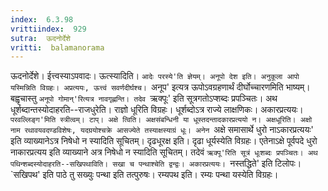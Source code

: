 ```yaml
---
index:  6.3.98
vrittiindex:  929
sutra:  ऊदनोर्देशे
vritti:  balamanorama 
---
```


ऊदनोर्देशे। ईत्त्वस्याऽपवादः। ऊत्स्यादिति। `आदेः परस्ये'ति ज्ञेयम्। अनूपो देश इति। अनुकूला आपो यस्मिन्निति विग्रहः। अप्रत्ययः, ऊत्त्वं सवर्णदीर्घश्च। `अनूप' इत्यत्र ऊपोऽवग्रहणार्थं दीर्घोच्चारणमिति भाष्यम्। बह्वृचास्तु `अनूपो गोमान्'रित्यत्र नावगृह्णन्ति। तदेव `ऋक्पूः' इति सूत्रगतोऽप्शब्दः प्रपञ्चितः। अथ धूर्शब्दान्तस्योदाहरति--राजधुरेति। राज्ञो धूरिति विग्रहः। धूर्शब्दोऽत्र राज्ये लाक्षणिकः। अकारप्रत्ययः। `परवल्लिङ्ग'मिति स्त्रीत्वम्। टाप्। अक्षे त्विति। अक्षसंबन्धिनी या धूस्तदन्तादकारप्रत्ययो न। अक्षधूरिति। अक्षो नाम रथावयवदण्डविशेषः, यदग्रयोश्चक्रे आसज्येते तस्याक्षस्याग्रं धूः। अनेन `अक्षे समासार्थे धुरो नाऽकारप्रत्ययः' इति व्याख्यानेऽत्र निषेधो न स्यादिति सूचितम्। दृढधूरक्ष इति। दृढा धूर्यस्येति विग्रहः। एतेनाऽक्षे पूर्वपदे धुरो नाकारप्रत्यय इति व्याख्याने अत्र निषेधो न स्यादिति सूचितम्। तदेवं `ऋक्पू'रिति सूत्रं धूःशब्दः प्रपञ्चितः। अथ पथिन्शब्दस्योदाहरति--सखिपथाविति। सखा च पन्थाश्चेति द्वन्द्वः। अकारप्रत्ययः। `नस्तद्धिते' इति टिलोपः। `सखिपथ' इति पाठे तु सख्युः पन्था इति तत्पुरुषः। रम्यपथ इति। रम्यः पन्था यस्येति विग्रहः। 

